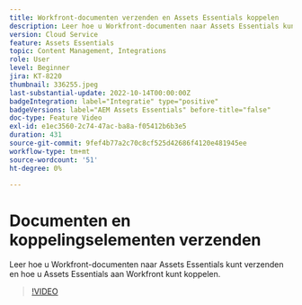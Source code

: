 ```yaml
---
title: Workfront-documenten verzenden en Assets Essentials koppelen
description: Leer hoe u Workfront-documenten naar Assets Essentials kunt verzenden en hoe u Assets Essentials aan Workfront kunt koppelen.
version: Cloud Service
feature: Assets Essentials
topic: Content Management, Integrations
role: User
level: Beginner
jira: KT-8220
thumbnail: 336255.jpeg
last-substantial-update: 2022-10-14T00:00:00Z
badgeIntegration: label="Integratie" type="positive"
badgeVersions: label="AEM Assets Essentials" before-title="false"
doc-type: Feature Video
exl-id: e1ec3560-2c74-47ac-ba8a-f05412b6b3e5
duration: 431
source-git-commit: 9fef4b77a2c70c8cf525d42686f4120e481945ee
workflow-type: tm+mt
source-wordcount: '51'
ht-degree: 0%

---
```


# Documenten en koppelingselementen verzenden

Leer hoe u Workfront-documenten naar Assets Essentials kunt verzenden en hoe u Assets Essentials aan Workfront kunt koppelen.

>[!VIDEO](https://video.tv.adobe.com/v/336255?quality=12&learn=on)
